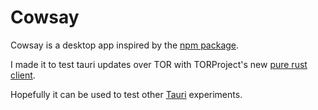 # Cowsay

Cowsay is a desktop app inspired by the [npm package](https://www.npmjs.com/package/cowsay).

I made it to test tauri updates over TOR with TORProject's new [pure rust client](https://gitlab.torproject.org/tpo/core/arti).

Hopefully it can be used to test other [Tauri](tauri.app) experiments.